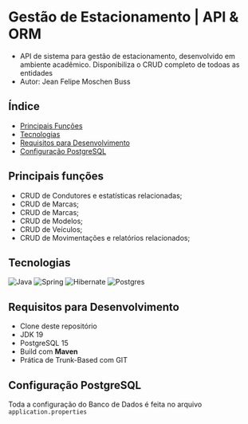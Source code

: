 # Gestão de Estacionamento | API & ORM
- API de sistema para gestão de estacionamento, desenvolvido em ambiente acadêmico. Disponibiliza o CRUD completo de todoas as entidades
- Autor: Jean Felipe Moschen Buss

## Índice

- [Principais Funções](#principais-funções)
- [Tecnologias](#tecnologias)
- [Requisitos para Desenvolvimento](#requisitos-para-desenvolvimento)
- [Configuração PostgreSQL](#configuração-postgresql)

## Principais funções

- CRUD de Condutores e estatísticas relacionadas;
- CRUD de Marcas;
- CRUD de Marcas;
- CRUD de Modelos;
- CRUD de Veículos;
- CRUD de Movimentações e relatórios relacionados;

## Tecnologias

![Java](https://img.shields.io/badge/java-%23ED8B00.svg?style=for-the-badge&logo=openjdk&logoColor=white)
![Spring](https://img.shields.io/badge/spring-%236DB33F.svg?style=for-the-badge&logo=spring&logoColor=white)
![Hibernate](https://img.shields.io/badge/Hibernate-59666C?style=for-the-badge&logo=Hibernate&logoColor=white)
![Postgres](https://img.shields.io/badge/postgres-%23316192.svg?style=for-the-badge&logo=postgresql&logoColor=white)

## Requisitos para Desenvolvimento

- Clone deste repositório
- JDK 19
- PostgreSQL 15
- Build com **Maven**
- Prática de Trunk-Based com GIT

## Configuração PostgreSQL

Toda a configuração do Banco de Dados é feita no arquivo `application.properties`

